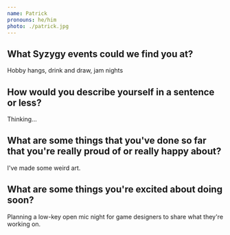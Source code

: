 ```yaml
---
name: Patrick
pronouns: he/him
photo: ./patrick.jpg
---
```


## What Syzygy events could we find you at?
Hobby hangs, drink and draw, jam nights

## How would you describe yourself in a sentence or less?
Thinking...

## What are some things that you've done so far that you're really proud of or really happy about?
I've made some weird art.

## What are some things you're excited about doing soon?
Planning a low-key open mic night for game designers to share what they're working on.

